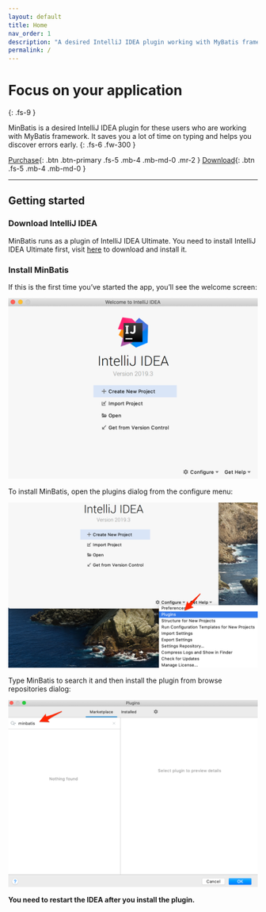 ```yaml
---
layout: default
title: Home
nav_order: 1
description: "A desired IntelliJ IDEA plugin working with MyBatis framework."
permalink: /
---
```


# Focus on your application
{: .fs-9 }

MinBatis is a desired IntelliJ IDEA plugin for these users who are working with MyBatis framework.
It saves you a lot of time on typing and helps you discover errors early.
{: .fs-6 .fw-300 }

[Purchase](https://plugins.jetbrains.com/plugin/13720-minbatis/pricing#edition=commercial){: .btn .btn-primary .fs-5 .mb-4 .mb-md-0 .mr-2 } [Download](https://plugins.jetbrains.com/plugin/13720-minbatis/versions){: .btn .fs-5 .mb-4 .mb-md-0 }

---
## Getting started
### Download IntelliJ IDEA
MinBatis runs as a plugin of IntelliJ IDEA Ultimate.
You need to install IntelliJ IDEA Ultimate first, visit [here](https://www.jetbrains.com/idea/download) to download and install it.

### Install MinBatis
If this is the first time you’ve started the app, you’ll see the welcome screen:

![welcome screen](/assets/images/getting-started/welcome-screen.png)

To install MinBatis, open the plugins dialog from the configure menu:

![configure menu](/assets/images/getting-started/configure-menu.png)

Type MinBatis to search it and then install the plugin from browse repositories dialog:

![search](/assets/images/getting-started/search.png)

**You need to restart the IDEA after you install the plugin.**